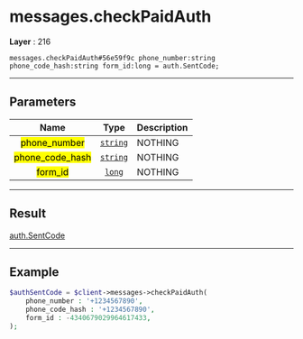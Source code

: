 # messages.checkPaidAuth

**Layer** : 216

```tl
messages.checkPaidAuth#56e59f9c phone_number:string phone_code_hash:string form_id:long = auth.SentCode;
```

---

## Parameters

| Name | Type | Description |
| :---: | :---: | :--- |
| <mark>phone_number</mark> | [`string`](type/string) | NOTHING |
| <mark>phone_code_hash</mark> | [`string`](type/string) | NOTHING |
| <mark>form_id</mark> | [`long`](type/long) | NOTHING |

---

## Result

[auth.SentCode](type/auth.SentCode)

---

## Example

```php
$authSentCode = $client->messages->checkPaidAuth(
	phone_number : '+1234567890',
	phone_code_hash : '+1234567890',
	form_id : -4340679029964617433,
);
```
